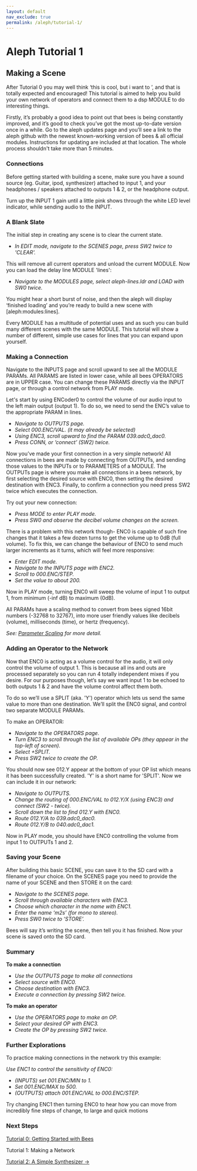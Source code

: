 ```yaml
---
layout: default
nav_exclude: true
permalink: /aleph/tutorial-1/
---
```


# Aleph Tutorial 1

## Making a Scene

After Tutorial 0 you may well think ‘this is cool, but i want to <insert cool thing here>’, and that is totally expected and encouraged! This tutorial is aimed to help you build your own network of operators and connect them to a dsp MODULE to do interesting things.

Firstly, it’s probably a good idea to point out that bees is being constantly improved, and it’s good to check you’ve got the most up-to-date version once in a while. Go to the aleph updates page and you’ll see a link to the aleph github with the newest known-working version of bees & all official modules. Instructions for updating are included at that location. The whole process shouldn't take more than 5 minutes.

### Connections

Before getting started with building a scene, make sure you have a sound source (eg. Guitar, ipod, synthesizer) attached to input 1, and your headphones / speakers attached to outputs 1 & 2, or the headphone output.

Turn up the INPUT 1 gain until a little pink shows through the white LED level indicator, while sending audio to the INPUT.

### A Blank Slate

The initial step in creating any scene is to clear the current state.

- *In EDIT mode, navigate to the SCENES page, press SW2 twice to 'CLEAR'.*

This will remove all current operators and unload the current MODULE. Now you can load the delay line MODULE 'lines':

- *Navigate to the MODULES page, select aleph-lines.ldr and LOAD with SW0 twice.*

You might hear a short burst of noise, and then the aleph will display ‘finished loading’ and you’re ready to build a new scene with [aleph:modules:lines].

Every MODULE has a multitude of potential uses and as such you can build many different scenes with the same MODULE. This tutorial will show a number of different, simple use cases for lines that you can expand upon yourself.

### Making a Connection

Navigate to the INPUTS page and scroll upward to see all the MODULE PARAMs. All PARAMS are listed in lower case, while all bees OPERATORS are in UPPER case. You can change these PARAMS directly via the INPUT page, or through a control network from PLAY mode.

Let's start by using ENCoder0 to control the volume of our audio input to the left main output (output 1). To do so, we need to send the ENC’s value to the appropriate PARAM in lines.

- *Navigate to OUTPUTS page.*
- *Select 000.ENC/VAL. (it may already be selected)*
- *Using ENC3, scroll upward to find the PARAM 039.adc0_dac0.*
- *Press CONN, or ‘connect’ (SW2) twice.*

Now you’ve made your first connection in a very simple network! All connections in bees are made by connecting from OUTPUTs, and sending those values to the INPUTs or to PARAMETERS of a MODULE. The OUTPUTs page is where you make all connections in a bees network, by first selecting the desired source with ENC0, then setting the desired destination with ENC3. Finally, to confirm a connection you need press SW2 twice which executes the connection.

Try out your new connection:

- *Press MODE to enter PLAY mode.*
- *Press SW0 and observe the decibel volume changes on the screen.*

There is a problem with this network though- ENC0 is capable of such fine changes that it takes a few dozen turns to get the volume up to 0dB (full volume). To fix this, we can change the behaviour of ENC0 to send much larger increments as it turns, which will feel more responsive:

- *Enter EDIT mode.*
- *Navigate to the INPUTS page with ENC2.*
- *Scroll to 000.ENC/STEP.*
- *Set the value to about 200.*

Now in PLAY mode, turning ENC0 will sweep the volume of input 1 to output 1, from minimum (-inf dB) to maximum (0dB).

All PARAMs have a scaling method to convert from bees signed 16bit numbers (-32768 to 32767), into more user friendly values like decibels (volume), milliseconds (time), or hertz (frequency).

*See: [Parameter Scaling](../param-scaling) for more detail.*

### Adding an Operator to the Network

Now that ENC0 is acting as a volume control for the audio, it will only control the volume of output 1. This is because all ins and outs are processed separately so you can run 4 totally independent mixes if you desire. For our purposes though, let’s say we want input 1 to be echoed to both outputs 1 & 2 and have the volume control affect them both.

To do so we’ll use a SPLIT (aka. 'Y') operator which lets us send the same value to more than one destination. We’ll split the ENC0 signal, and control two separate MODULE PARAMs.

To make an OPERATOR:

- *Navigate to the OPERATORS page.*
- *Turn ENC3 to scroll through the list of available OPs (they appear in the top-left of screen).*
- *Select +SPLIT.*
- *Press SW2 twice to create the OP.*

You should now see 012.Y appear at the bottom of your OP list which means it has been successfully created. 'Y' is a short name for 'SPLIT'. Now we can include it in our network:

- *Navigate to OUTPUTS.*
- *Change the routing of 000.ENC/VAL to 012.Y/X (using ENC3) and connect (SW2 - twice).*
- *Scroll down the list to find 012.Y with ENC0.*
- *Route 012.Y/A to 039.adc0_dac0.*
- *Route 012.Y/B to 040.adc0_dac1.*

Now in PLAY mode, you should have ENC0 controlling the volume from input 1 to OUTPUTs 1 and 2.

### Saving your Scene

After building this basic SCENE, you can save it to the SD card with a filename of your choice. On the SCENES page you need to provide the name of your SCENE and then STORE it on the card:

- *Navigate to the SCENES page.*
- *Scroll through available characters with ENC3.*
- *Choose which character in the name with ENC1.*
- *Enter the name ‘m2s’ (for mono to stereo).*
- *Press SW0 twice to ‘STORE’.*

Bees will say it’s writing the scene, then tell you it has finished. Now your scene is saved onto the SD card.

### Summary

**To make a connection**

- *Use the OUTPUTS page to make all connections*
- *Select source with ENC0.*
- *Choose destination with ENC3.*
- *Execute a connection by pressing SW2 twice.*

**To make an operator**

- *Use the OPERATORS page to make an OP.*
- *Select your desired OP with ENC3.*
- *Create the OP by pressing SW2 twice.*

### Further Explorations

To practice making connections in the network try this example:

*Use ENC1 to control the sensitivity of ENC0:*

- *(INPUTS) set 001.ENC/MIN to 1.*
- *Set 001.ENC/MAX to 500.*
- *(OUTPUTS) attach 001.ENC/VAL to 000.ENC/STEP.*

Try changing ENC1 then turning ENC0 to hear how you can move from incredibly fine steps of change, to large and quick motions

### Next Steps

[Tutorial 0: Getting Started with Bees](../tutorial-0)

Tutorial 1: Making a Network

[Tutorial 2: A Simple Synthesizer &rarr;](../tutorial-2)
